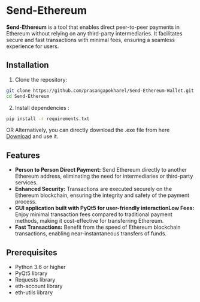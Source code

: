 # Send-Ethereum

**Send-Ethereum** is a tool that enables direct peer-to-peer payments in Ethereum without relying on any third-party intermediaries. It facilitates secure and fast transactions with minimal fees, ensuring a seamless experience for users.

## Installation

1. Clone the repository:

```bash
git clone https://github.com/prasangapokharel/Send-Ethereum-Wallet.git
cd Send-Ethereum
```

2. Install dependencies :
```bash
pip install -r requirements.txt
```
   OR
Alternatively, you can directly download the .exe file from here [Download](https://www.pathau.com/download.php?snippet_id=048) and use it.

## Features

- **Person to Person Direct Payment:** Send Ethereum directly to another Ethereum address, eliminating the need for intermediaries or third-party services.
- **Enhanced Security:** Transactions are executed securely on the Ethereum blockchain, ensuring the integrity and safety of the payment process.
- **GUI application built with PyQt5 for user-friendly interactionLow Fees:** Enjoy minimal transaction fees compared to traditional payment methods, making it cost-effective for transferring Ethereum.
- **Fast Transactions:** Benefit from the speed of Ethereum blockchain transactions, enabling near-instantaneous transfers of funds.

## Prerequisites

- Python 3.6 or higher
- PyQt5 library
- Requests library
- eth-account library
- eth-utils library



